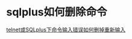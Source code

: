 # sqlplus如何删除命令

[telnet或SQLplus下命令输入错误如何删掉重新输入](https://blog.csdn.net/u013991521/article/details/78291726)